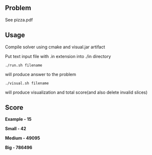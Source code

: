 ## Problem

See pizza.pdf

## Usage

Compile solver using cmake and visual.jar artifact

Put text input file with .in extension into ./in directory

	./run.sh filename

will produce answer to the problem

	./visual.sh filename

will produce visualization and total score(and also delete invalid slices)

## Score

**Example - 15**

**Small - 42**

**Medium - 49095**

**Big - 786496**

